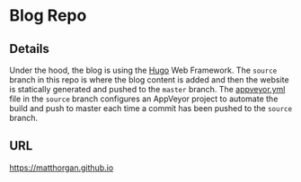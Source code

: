 # Blog Repo

## Details

Under the hood, the blog is using the [Hugo](https://gohugo.io/) Web Framework. The `source` branch in this repo is where the blog content
is added and then the website is statically generated and pushed to the `master` branch. The [appveyor.yml](https://github.com/matthorgan/matthorgan.github.io/blob/source/appveyor.yml) file in the `source` branch configures an AppVeyor project to automate the build and push to master each time a commit has
been pushed to the `source` branch.

## URL

https://matthorgan.github.io
